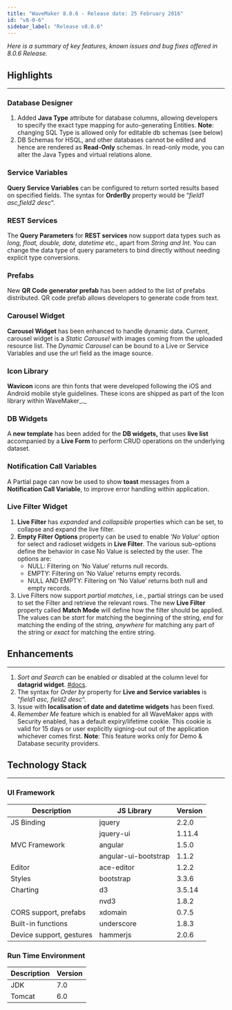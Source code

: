 ```yaml
---
title: "WaveMaker 8.0.6 - Release date: 25 February 2016"
id: "v8-0-6"
sidebar_label: "Release v8.0.6"
---
```

*Here is a summary of key features, known issues and bug fixes offered in 8.0.6 Release.*

## Highlights
---

### Database Designer

1.  Added **Java Type** attribute for database columns, allowing developers to specify the exact type mapping for auto-generating Entities. **Note**: changing SQL Type is allowed only for editable db schemas (see below)
2.  DB Schemas for HSQL, and other databases cannot be edited and hence are rendered as **Read-Only** schemas. In read-only mode, you can alter the Java Types and virtual relations alone.

### Service Variables

**Query Service Variables** can be configured to return sorted results based on specified fields. The syntax for **OrderBy** property would be “_field1 asc,field2 desc_“.

### REST Services

The **Query Parameters** for **REST services** now support data types such as _long, float, double, date, datetime_ etc., apart from _String and Int_. You can change the data type of query parameters to bind directly without needing explicit type conversions.

### Prefabs

New **QR Code generator prefab** has been added to the list of prefabs distributed. QR code prefab allows developers to generate code from text.

### Carousel Widget

**Carousel Widget** has been enhanced to handle dynamic data. Current, carousel widget is a _Static Carousel_ with images coming from the uploaded resource list. The _Dynamic Carousel_ can be bound to a Live or Service Variables and use the url field as the image source.

### Icon Library

**Wavicon** icons are thin fonts that were developed following the iOS and Android mobile style guidelines. These icons are shipped as part of the Icon library within WaveMaker_._

### DB Widgets

A **new template** has been added for the **DB widgets,** that uses **live list** accompanied by a **Live Form** to perform CRUD operations on the underlying dataset.

### Notification Call Variables

A Partial page can now be used to show **toast** messages from a **Notification Call Variable**, to improve error handling within application.

### Live Filter Widget

1.  **Live Filter** has _expanded_ and _collapsible_ properties which can be set, to collapse and expand the live filter.
2.  **Empty Filter Options** property can be used to enable ‘_No Value_‘ option for select and radioset widgets in **Live Filter**. The various sub-options define the behavior in case No Value is selected by the user. The options are:
    *   NULL: Filtering on ‘No Value’ returns null records.
    *   EMPTY: Filtering on ‘No Value’ returns empty records.
    *   NULL AND EMPTY: Filtering on ‘No Value’ returns both null and empty records.
3.  Live Filters now support _partial matches_, i.e., partial strings can be used to set the Filter and retrieve the relevant rows. The new **Live Filter** property called **Match Mode** will define how the filter should be applied. The values can be _start_ for matching the beginning of the string, _end_ for matching the ending of the string, _anywhere_ for matching any part of the string or _exact_ for matching the entire string.

## Enhancements
---

1.  _Sort and Search_ can be enabled or disabled at the column level for **datagrid widget**. [#docs](/learn/data-table/).
2.  The syntax for _Order by_ property for **Live and Service variables** is “_field1 asc, field2 desc_“.
3.  Issue with **localisation of date and datetime widgets** has been fixed.
4.  _Remember Me_ feature which is enabled for all WaveMaker apps with Security enabled, has a default expiry/lifetime cookie. This cookie is valid for 15 days or user explicitly signing-out out of the application whichever comes first. **Note**: This feature works only for Demo & Database security providers.

## Technology Stack
---
### UI Framework

| Description | JS Library | Version |
| --- | --- | --- |
| JS Binding | jquery | 2.2.0 |
|  | jquery-ui | 1.11.4 |
| MVC Framework | angular | 1.5.0 |
|  | angular-ui-bootstrap | 1.1.2 |
| Editor | ace-editor | 1.2.2 |
| Styles | bootstrap | 3.3.6 |
| Charting | d3 | 3.5.14 |
|  | nvd3 | 1.8.2 |
| CORS support, prefabs | xdomain | 0.7.5 |
| Built-in functions | underscore | 1.8.3 |
| Device support, gestures | hammerjs | 2.0.6 |


### Run Time Environment

| Description | Version |
| --- | --- |
| JDK | 7.0 |
| Tomcat | 6.0 |